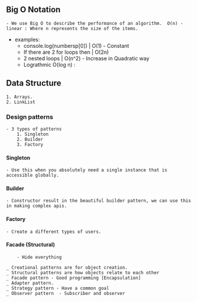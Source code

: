 ## Big O Notation

    - We use Big O to describe the performance of an algorithm.  O(n) - linear : Where n represents the size of the items.

- examples:
  - console.log(numbersp[0]) | O(1) - Constant
  - If there are 2 for loops then | O(2n)
  - 2 nested loops | O(n^2) - Increase in Quadratic way
  - Lograthmic O(log n) :

## Data Structure

    1. Arrays.
    2. LinkList

### Design patterns

    - 3 types of patterns
        1. Singleton
        2. Builder
        3. Factory

#### Singleton

    - Use this when you absolutely need a single instance that is accessible globally.

#### Builder

    - Constructor result in the beautiful builder pattern, we can use this in making complex apis.

#### Factory

    - Create a different types of users.

#### Facade (Structural)

        - Hide everything

    _ Creational patterns are for object creation.
    _ Structural patterns are how objects relate to each other
    _ Facade pattern - Good programming [Encapsulation]
    _ Adapter pattern.
    _ Strategy pattern - Have a common goal
    _ Observer pattern  - Subscriber and observer
